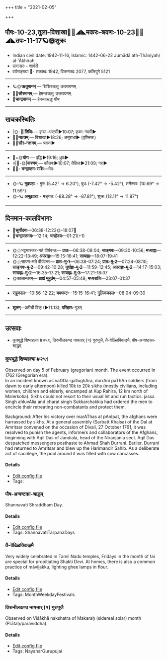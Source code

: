 +++
title = "2021-02-05"

+++
## पौषः-10-23,तुला-विशाखा🌛🌌◢◣मकरः-श्रवणः-10-23🌌🌞◢◣तपः-11-17🪐🌞शुक्रः
- Indian civil date: 1942-11-16, Islamic: 1442-06-22 Jumādā ath-Thāniyah/ al-ʾĀkhirah
- संवत्सरः - शार्वरी
- वर्षसङ्ख्या 🌛- शकाब्दः 1942, विक्रमाब्दः 2077, कलियुगे 5121
___________________
- 🪐🌞**ऋतुमानम्** — शिशिरऋतुः उत्तरायणम्
- 🌌🌞**सौरमानम्** — हेमन्तऋतुः उत्तरायणम्
- 🌛**चान्द्रमानम्** — हेमन्तऋतुः पौषः
___________________


## खचक्रस्थितिः
- |🌞-🌛|**तिथिः** — कृष्ण-अष्टमी►10:07; कृष्ण-नवमी►  
- 🌌🌛**नक्षत्रम्** — विशाखा►18:26; अनूराधा► (वृश्चिकः)  
- 🌌🌞**सौर-नक्षत्रम्** — श्रवणः►  
___________________
- 🌛+🌞**योगः** — वृद्धिः►19:16; ध्रुवः►  
- २|🌛-🌞|**करणम्** — कौलवः►10:07; तैतिलः►21:09; गरः►  
- 🌌🌛- **चन्द्राष्टम-राशिः**—मेषः  
___________________
- 🌞-🪐 **मूढग्रहाः** - गुरुः (5.42° → 6.20°), बुधः (-7.42° → -5.42°), शनैश्चरः (10.69° → 11.59°)
- 🌞-🪐 **अमूढग्रहाः** - मङ्गलः (-88.28° → -87.81°), शुक्रः (12.11° → 11.87°)
___________________


## दिनमान-कालविभागाः
- 🌅**सूर्योदयः**—06:38-12:22🌞️-18:07🌇  
- 🌛**चन्द्रास्तमयः**—12:14; **चन्द्रोदयः**—01:21(+1)  
___________________
- 🌞⚝भट्टभास्कर-मते वीर्यवन्तः— **प्रातः**—06:38-08:04; **साङ्गवः**—09:30-10:56; **मध्याह्नः**—12:22-13:49; **अपराह्णः**—15:15-16:41; **सायाह्नः**—18:07-19:41  
- 🌞⚝सायण-मते वीर्यवन्तः— **प्रातः-मु॰1**—06:38-07:24; **प्रातः-मु॰2**—07:24-08:10; **साङ्गवः-मु॰2**—09:42-10:28; **पूर्वाह्णः-मु॰2**—11:59-12:45; **अपराह्णः-मु॰2**—14:17-15:03; **सायाह्नः-मु॰2**—16:35-17:21; **सायाह्नः-मु॰3**—17:21-18:07  
- 🌞कालान्तरम्— **ब्राह्मं मुहूर्तम्**—04:57-05:48; **मध्यरात्रिः**—23:07-01:37  
___________________
- **राहुकालः**—10:56-12:22; **यमघण्टः**—15:15-16:41; **गुलिककालः**—08:04-09:30  
___________________
- **शूलम्**—प्रतीची दिक् (►11:13); **परिहारः**–गुडम्  
___________________

## उत्सवाः
- कूपयुद्धे शिष्यहत्या #२५९, तिरुनीलकण्ठ नायऩार् (१) गुरुपूजै, तै-वॆळ्ळिक्किऴमै, पौष-अन्वष्टका-श्राद्धम्
### कूपयुद्धे शिष्यहत्या #२५९

Observed on day 5 of February (gregorian) month. The event occurred in 1762 (Gregorian era).  
In an incident known as vaDDa-gallughAra, durrAni paThAn soldiers (from dawn to early afternoon) killed 10k to 20k sikhs (mostly civilians, including women, children and elderly, encamped at Kup Rahira, 12 km north of Malerkotia). Sikhs could not resort to their usual hit and run tactics. jassa Singh ahluvAlia and charat singh Sukkarchakkia had ordered the men to encircle their retreating non-combatants and protect them.

Background: After his victory over marAThas at pAnIpat, the afghans were harrassed by sikhs. At a general assembly (Sarbatt Khalsa) of the Dal at Amritsar convened on the occasion of Divali, 27 October 1761, it was resolved to punish the agents, informers and collaborators of the Afghans, beginning with Aqil Das of Jandiala, head of the Niranjania sect. Aqil Das despatched messengers posthaste to Ahmad Shah Durrani. Earlier, Durrani had returned to Amritsar and blew up the Harimandir Sahib. As a deliberate act of sacrilege, the pool around it was filled with cow carcasses.


#### Details
- [Edit config file](https://github.com/jyotisham/adyatithi/tree/master/mahApuruSha/xatra-later/gregorian/day/02/05/kUpa-yuddham.toml)
- Tags: 


### पौष-अन्वष्टका-श्राद्धम्

Shannavati Shraddham Day.

#### Details
- [Edit config file](https://github.com/jyotisham/adyatithi/tree/master/devatA/pitR/relative_event/pauSa-aSTakA-zrAddham/offset__01/pauSa-anvaSTakA-zrAddham.toml)
- Tags: ShannavatiTarpanaDays


### तै-वॆळ्ळिक्किऴमै

Very widely celebrated in Tamil Nadu temples, Fridays in the month of tai are special for propitiating Shakti Devi. At homes, there is also a common practice of māviḻakku, lighting ghee lamps in flour.

#### Details
- [Edit config file](https://github.com/jyotisham/adyatithi/tree/master/tamil/description_only/tai~veLLikkizhamai.toml)
- Tags: MonthWeekdayFestivals


### तिरुनीलकण्ठ नायऩार् (१) गुरुपूजै

Observed on Viśākhā nakshatra of Makaraḥ (sidereal solar) month (Prātaḥ/paraviddha). 

#### Details
- [Edit config file](https://github.com/jyotisham/adyatithi/tree/master/mahApuruSha/nAyanAr/sidereal_solar_month/nakshatra/10/16/tirunIlakaNTha%20nAyan2Ar%20%281%29%20gurupUjai.toml)
- Tags: NayanarGurupujai


